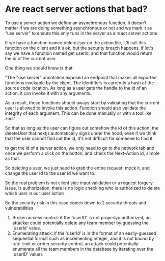 # Are react server actions that bad?


To use a server action we define an asynchronous function, it doesn't matter if we are doing something asynchronous or not
and we mark it as "use server" to ensure this only runs in the server as a react server actione.

If we have a function named deleteUser on the action file, it'll call this function on the client and it's ok, but the
security breach happens, if let's say we have a function named get userId, and that function would return the id of the
current user.

One thing we should know is that:

"The "use server" annotation exposed an endpoint that makes all exported functions invokable
by the client. The identifiers is currently a hash of the source code location. As long as a user gets the handle to the
id of an action, it can invoke it with any arguments.

As a result, those functions should aways start by validating that the current user is allowed to invoke this action.
Function should also validate the integrity of each argument. This can be done manually or with a tool like zod."

So that as long as the user can figure out somehow the id of this action, the deleteUser that nextjs automatically signs
under the hood, even if we think that the user cannot find out the id, it's not difficult for someone to find it.

to get the id of a server action, we only need to go to the network tab and once we perform a click on the button, and
check the Next-Action id, simple as that.

So deleting a user, we just need to grab the entire request, mock it, and change the user id to the user id we want to.

So the real problem is not client side input validation or a request forgery issue, is authorization, there is no logic
checking who is authorized to delete which user in our user action

So the security risk in this case comes down to 2 security threats and vulnerabilities

1. Broken access control: if the 'userID' is not properlyu authorized, an attacker could potentially delete any team member
by guessing the 'userId' value. 
2. Enumerating attack: if the 'userId' is in the format of an easily-guessed sequential format such as incrementing integer,
and it is not bound by rate-limit or orhter security control, an attack could potentially enumerate all the team members
in the database by iterating over the 'userID' values



